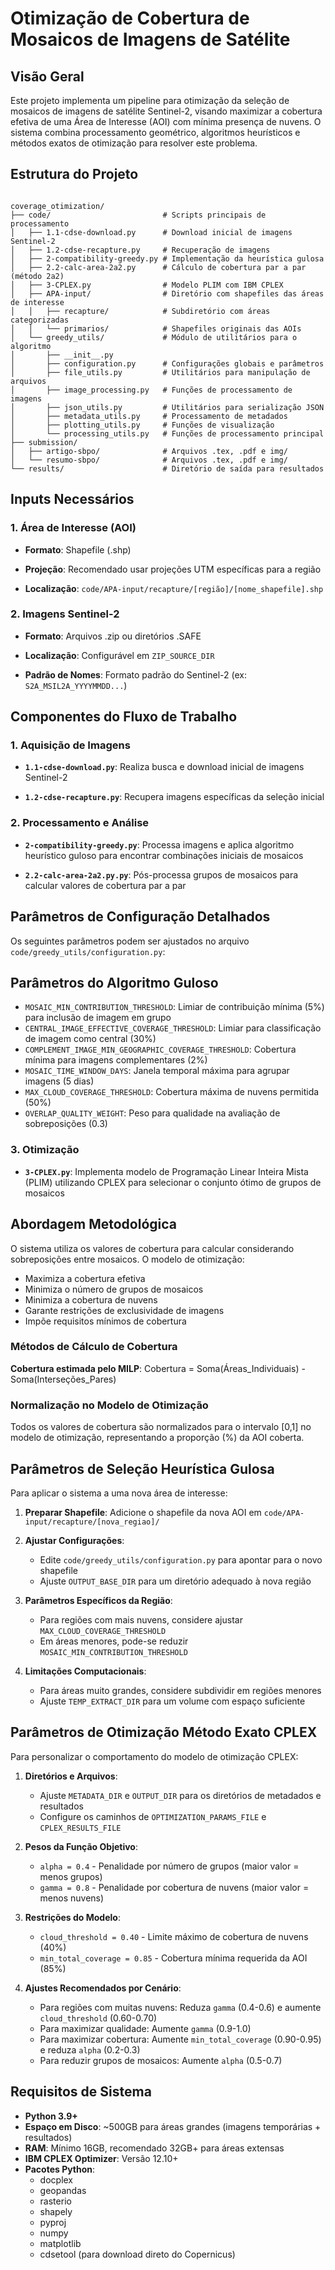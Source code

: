 # Otimização de Cobertura de Mosaicos de Imagens de Satélite

## Visão Geral

Este projeto implementa um pipeline para otimização da seleção de mosaicos de imagens de satélite Sentinel-2, visando maximizar a cobertura efetiva de uma Área de Interesse (AOI) com mínima presença de nuvens. O sistema combina processamento geométrico, algoritmos heurísticos e métodos exatos de otimização para resolver este problema.

## Estrutura do Projeto

```text

coverage_otimization/
├── code/                         # Scripts principais de processamento
│   ├── 1.1-cdse-download.py      # Download inicial de imagens Sentinel-2
│   ├── 1.2-cdse-recapture.py     # Recuperação de imagens
│   ├── 2-compatibility-greedy.py # Implementação da heurística gulosa
│   ├── 2.2-calc-area-2a2.py      # Cálculo de cobertura par a par (método 2a2)
│   ├── 3-CPLEX.py                # Modelo PLIM com IBM CPLEX
│   ├── APA-input/                # Diretório com shapefiles das áreas de interesse
│   │   ├── recapture/            # Subdiretório com áreas categorizadas
│   │   └── primarios/            # Shapefiles originais das AOIs
│   └── greedy_utils/             # Módulo de utilitários para o algoritmo
│       ├── __init__.py
│       ├── configuration.py      # Configurações globais e parâmetros
│       ├── file_utils.py         # Utilitários para manipulação de arquivos
│       ├── image_processing.py   # Funções de processamento de imagens
│       ├── json_utils.py         # Utilitários para serialização JSON
│       ├── metadata_utils.py     # Processamento de metadados
│       ├── plotting_utils.py     # Funções de visualização
│       └── processing_utils.py   # Funções de processamento principal
├── submission/
│   ├── artigo-sbpo/              # Arquivos .tex, .pdf e img/ 
│   └── resumo-sbpo/              # Arquivos .tex, .pdf e img/
└── results/                      # Diretório de saída para resultados

````

## Inputs Necessários

### 1. Área de Interesse (AOI)

- __Formato__: Shapefile (.shp)

- __Projeção__: Recomendado usar projeções UTM específicas para a região

- __Localização__: ```code/APA-input/recapture/[região]/[nome_shapefile].shp```

### 2. Imagens Sentinel-2

- __Formato__: Arquivos .zip ou diretórios .SAFE

- __Localização__: Configurável em `ZIP_SOURCE_DIR`

- __Padrão de Nomes__: Formato padrão do Sentinel-2 (ex: `S2A_MSIL2A_YYYYMMDD...`)

## Componentes do Fluxo de Trabalho

### 1. Aquisição de Imagens

- __`1.1-cdse-download.py`__: Realiza busca e download inicial de imagens Sentinel-2

- __`1.2-cdse-recapture.py`__: Recupera imagens específicas da seleção inicial

### 2. Processamento e Análise

- __`2-compatibility-greedy.py`__: Processa imagens e aplica algoritmo heurístico guloso para encontrar combinações iniciais de mosaicos

- __`2.2-calc-area-2a2.py.py`__: Pós-processa grupos de mosaicos para calcular valores de cobertura par a par

## Parâmetros de Configuração Detalhados

Os seguintes parâmetros podem ser ajustados no arquivo `code/greedy_utils/configuration.py`:

## Parâmetros do Algoritmo Guloso

- `MOSAIC_MIN_CONTRIBUTION_THRESHOLD`: Limiar de contribuição mínima (5%) para inclusão de imagem em grupo
- `CENTRAL_IMAGE_EFFECTIVE_COVERAGE_THRESHOLD`: Limiar para classificação de imagem como central (30%)
- `COMPLEMENT_IMAGE_MIN_GEOGRAPHIC_COVERAGE_THRESHOLD`: Cobertura mínima para imagens complementares (2%)
- `MOSAIC_TIME_WINDOW_DAYS`: Janela temporal máxima para agrupar imagens (5 dias)
- `MAX_CLOUD_COVERAGE_THRESHOLD`: Cobertura máxima de nuvens permitida (50%)
- `OVERLAP_QUALITY_WEIGHT`: Peso para qualidade na avaliação de sobreposições (0.3)

### 3. Otimização

- __`3-CPLEX.py`__: Implementa modelo de Programação Linear Inteira Mista (PLIM) utilizando CPLEX para selecionar o conjunto ótimo de grupos de mosaicos

## Abordagem Metodológica

O sistema utiliza os valores de cobertura para calcular considerando sobreposições entre mosaicos. O modelo de otimização:

- Maximiza a cobertura efetiva
- Minimiza o número de grupos de mosaicos
- Minimiza a cobertura de nuvens
- Garante restrições de exclusividade de imagens
- Impõe requisitos mínimos de cobertura

### Métodos de Cálculo de Cobertura

__Cobertura estimada pelo MILP__: Cobertura = Soma(Áreas_Individuais) - Soma(Interseções_Pares)

### Normalização no Modelo de Otimização

Todos os valores de cobertura são normalizados para o intervalo [0,1] no modelo de otimização, representando a proporção (%) da AOI coberta.

## Parâmetros de Seleção Heurística Gulosa

Para aplicar o sistema a uma nova área de interesse:

1. __Preparar Shapefile__: Adicione o shapefile da nova AOI em `code/APA-input/recapture/[nova_regiao]/`

2. __Ajustar Configurações__:

   - Edite `code/greedy_utils/configuration.py` para apontar para o novo shapefile
   - Ajuste `OUTPUT_BASE_DIR` para um diretório adequado à nova região

3. __Parâmetros Específicos da Região__:

   - Para regiões com mais nuvens, considere ajustar `MAX_CLOUD_COVERAGE_THRESHOLD`
   - Em áreas menores, pode-se reduzir `MOSAIC_MIN_CONTRIBUTION_THRESHOLD`

4. __Limitações Computacionais__:

   - Para áreas muito grandes, considere subdividir em regiões menores
   - Ajuste `TEMP_EXTRACT_DIR` para um volume com espaço suficiente

## Parâmetros de Otimização Método Exato CPLEX

Para personalizar o comportamento do modelo de otimização CPLEX:

1. __Diretórios e Arquivos__:

   - Ajuste `METADATA_DIR` e `OUTPUT_DIR` para os diretórios de metadados e resultados
   - Configure os caminhos de `OPTIMIZATION_PARAMS_FILE` e `CPLEX_RESULTS_FILE`

2. __Pesos da Função Objetivo__:

   - `alpha = 0.4` - Penalidade por número de grupos (maior valor = menos grupos)
   - `gamma = 0.8` - Penalidade por cobertura de nuvens (maior valor = menos nuvens)

3. __Restrições do Modelo__:

   - `cloud_threshold = 0.40` - Limite máximo de cobertura de nuvens (40%)
   - `min_total_coverage = 0.85` - Cobertura mínima requerida da AOI (85%)

4. __Ajustes Recomendados por Cenário__:

   - Para regiões com muitas nuvens: Reduza `gamma` (0.4-0.6) e aumente `cloud_threshold` (0.60-0.70)
   - Para maximizar qualidade: Aumente `gamma` (0.9-1.0)
   - Para maximizar cobertura: Aumente `min_total_coverage` (0.90-0.95) e reduza `alpha` (0.2-0.3)
   - Para reduzir grupos de mosaicos: Aumente `alpha` (0.5-0.7)

## Requisitos de Sistema

- __Python 3.9+__
- __Espaço em Disco__: ~500GB para áreas grandes (imagens temporárias + resultados)
- __RAM__: Mínimo 16GB, recomendado 32GB+ para áreas extensas
- __IBM CPLEX Optimizer__: Versão 12.10+
- __Pacotes Python__:
  - docplex
  - geopandas
  - rasterio
  - shapely
  - pyproj
  - numpy
  - matplotlib
  - cdsetool (para download direto do Copernicus)
  